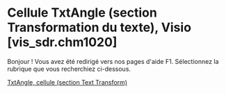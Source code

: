 
# Cellule TxtAngle (section Transformation du texte), Visio [vis_sdr.chm1020]

Bonjour ! Vous avez été redirigé vers nos pages d'aide F1. Sélectionnez la rubrique que vous recherchiez ci-dessous.

[TxtAngle, cellule (section Text Transform)](http://msdn.microsoft.com/library/b8482cd8-5205-40ef-b4e1-4ceb197ac80f%28Office.15%29.aspx)
